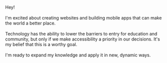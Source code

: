 <p align="left">
Hey! 
<br><br>I'm excited about creating websites and building mobile apps that can make the world a better place. 
<br><br>Technology has the ability to lower the barriers to entry for education and community, but only if we make accessibility a priority in our decisions. It's my belief that this is a worthy goal.
<br><br>I'm ready to expand my knowledge and apply it in new, dynamic ways.
</p>

